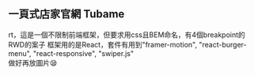 ## 一頁式店家官網 Tubame  
  
rt，這是一個不限制前端框架，但要求用css且BEM命名，有4個breakpoint的RWD的案子  
框架用的是React，套件有用到"framer-motion", "react-burger-menu", "react-responsive", "swiper.js"  
做好再放圖片😪
